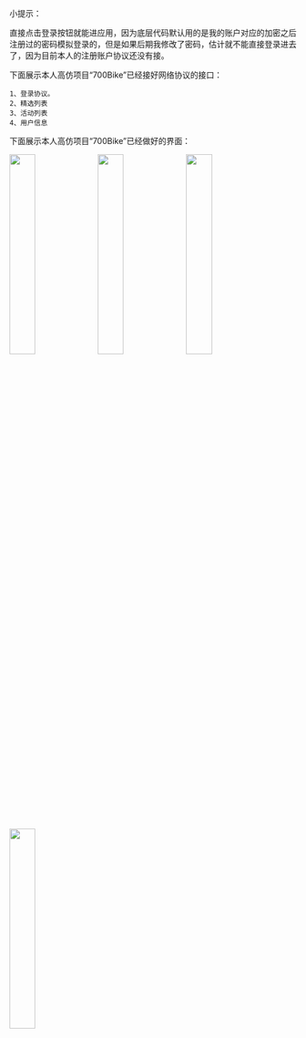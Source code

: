 小提示：

直接点击登录按钮就能进应用，因为底层代码默认用的是我的账户对应的加密之后注册过的密码模拟登录的，但是如果后期我修改了密码，估计就不能直接登录进去了，因为目前本人的注册账户协议还没有接。


下面展示本人高仿项目“700Bike”已经接好网络协议的接口：

	1、登录协议。
	2、精选列表
	3、活动列表
	4、用户信息

下面展示本人高仿项目“700Bike”已经做好的界面：

<p><img src="http://images2015.cnblogs.com/blog/784420/201608/784420-20160807043209137-1520475585.png" alt="" width="30%" />&nbsp;<img src="http://images2015.cnblogs.com/blog/784420/201608/784420-20160807190236559-883750397.png"  alt="" width="30%"  />&nbsp;<img src="http://images2015.cnblogs.com/blog/784420/201608/784420-20160807043457184-1351888110.jpg" alt="" width="30%"  /></p>

<p><img src="http://images2015.cnblogs.com/blog/784420/201608/784420-20160807043507825-1461277028.jpg" alt="" width="30%" /></p>
